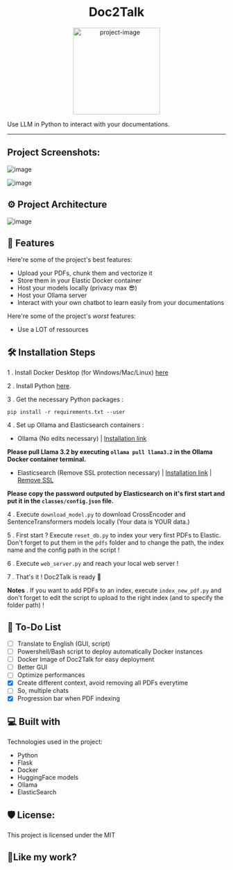 <h1 align="center" id="title">Doc2Talk</h1>

<p align="center"><img src="https://cdn.icon-icons.com/icons2/4042/PNG/512/bot_smile_robot_robo_chatbot_assistant_advisor_icon_256844.png" alt="project-image" width="200"></p>

<p id="description">Use LLM in Python to interact with your documentations.</p>

---


<h2>Project Screenshots:</h2>

![image](https://github.com/user-attachments/assets/d94efb12-6219-4a1b-9b4f-f511daefbe30)

![image](https://github.com/user-attachments/assets/5ccacb5b-3a82-40fa-8284-796afa7ebc3d)

<h2>⚙ Project Architecture</h2>

![image](https://github.com/user-attachments/assets/f5efdedb-3937-4936-8329-d41fc6053e04)


<h2>🧐 Features</h2>

Here're some of the project's best features:

*   Upload your PDFs, chunk them and vectorize it
*   Store them in your Elastic Docker container
*   Host your models locally (privacy max 😎)
*   Host your Ollama server
*   Interact with your own chatbot to learn easily from your documentations

Here're some of the project's <i>worst</i> features:

*   Use a LOT of ressources

<h2>🛠️ Installation Steps</h2>

1 . Install Docker Desktop (for Windows/Mac/Linux) <a href="https://www.docker.com/products/docker-desktop/">here</a>

2 . Install Python <a href="https://www.python.org/downloads/">here</a>.

3 . Get the necessary Python packages :

```pip install -r requirements.txt --user```

4 . Set up Ollama and Elasticsearch containers :

- Ollama (No edits necessary) | 
<a href="https://hub.docker.com/r/ollama/ollama" target="_blank">Installation link</a>

**Please pull Llama 3.2 by executing ```ollama pull llama3.2``` in the Ollama Docker container terminal.**

- Elasticsearch (Remove SSL protection necessary) | 
<a href="https://www.elastic.co/guide/en/elasticsearch/reference/current/docker.html" target="_blank">Installation link</a> | 
<a href="https://dev.to/wangpin34/how-to-disable-ssl-authencation-of-elasticsearch-46je" target="_blank">Remove SSL</a>

**Please copy the password outputed by Elasticsearch on it's first start and put it in the ```classes/config.json``` file.**

4 . Execute ```download_model.py``` to download CrossEncoder and SentenceTransformers models locally (Your data is YOUR data.)

5 . First start ? Execute ```reset_db.py``` to index your very first PDFs to Elastic. Don't forget to put them in the ```pdfs``` folder and to change the path, the index name and the config path in the script !

6 . Execute ```web_server.py``` and reach your local web server !

7 . That's it ! Doc2Talk is ready 🕺</p>

**Notes** . If you want to add PDFs to an index, execute ```index_new_pdf.py``` and don't forget to edit the script to upload to the right index (and to specify the folder path) !


<h2>📃 To-Do List</h2>

- [ ] Translate to English (GUI, script)
- [ ] Powershell/Bash script to deploy automatically Docker instances
- [ ] Docker Image of Doc2Talk for easy deployment
- [ ] Better GUI
- [ ] Optimize performances
- [X] Create different context, avoid removing all PDFs everytime
- [ ] So, multiple chats
- [X] Progression bar when PDF indexing

<h2>💻 Built with</h2>

Technologies used in the project:

*   Python
*   Flask
*   Docker
*   HuggingFace models
*   Ollama
*   ElasticSearch

<h2>🛡️ License:</h2>

This project is licensed under the MIT

<h2>💖Like my work?</h2>
